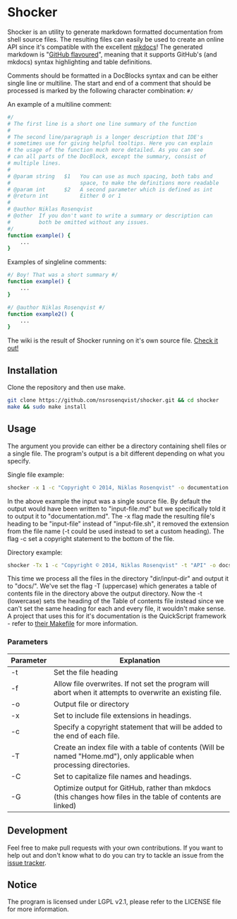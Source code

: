 Shocker
=======

Shocker is an utility to generate markdown formatted documentation from shell source files. The resulting files can easily be used to create an online API since it's compatible with the excellent [mkdocs](http://www.mkdocs.org/)! The generated markdown is "[GitHub flavoured](https://help.github.com/articles/github-flavored-markdown)", meaning that it supports GitHub's (and mkdocs) syntax highlighting and table definitions.

Comments should be formatted in a DocBlocks syntax and can be either single line or multiline. The start and end of a comment that should be processed is marked by the following character combination: `#/`

An example of a multiline comment:
```bash
#/
# The first line is a short one line summary of the function
#
# The second line/paragraph is a longer description that IDE's
# sometimes use for giving helpful tooltips. Here you can explain
# the usage of the function much more detailed. As you can see
# can all parts of the DocBlock, except the summary, consist of
# multiple lines.
#
# @param string   $1   You can use as much spacing, both tabs and
#                      space, to make the definitions more readable
# @param int      $2   A second parameter which is defined as int
# @return int          Either 0 or 1
#
# @author Niklas Rosenqvist
# @other  If you don't want to write a summary or description can
#         both be omitted without any issues.
#/
function example() {
    ...
}
```

Examples of singleline comments:
```bash
#/ Boy! That was a short summary #/
function example() {
    ...
}

#/ @author Niklas Rosenqvist #/
function example2() {
    ...
}
```

The wiki is the result of Shocker running on it's own source file. [Check it out!](https://github.com/nsrosenqvist/shocker/wiki)

## Installation

Clone the repository and then use make.

```bash
git clone https://github.com/nsrosenqvist/shocker.git && cd shocker
make && sudo make install
```

## Usage

The argument you provide can either be a directory containing shell files or a single file. The program's output is a bit different depending on what you specify.

Single file example:
```bash
shocker -x 1 -c "Copyright © 2014, Niklas Rosenqvist" -o documentation.md input-file.sh
```

In the above example the input was a single source file. By default the output would have been written to "input-file.md" but we specifically told it to output it to "documentation.md". The -x flag made the resulting file's heading to be "input-file" instead of "input-file.sh", it removed the extension from the file name (-t could be used instead to set a custom heading). The flag -c set a copyright statement to the bottom of the file.

Directory example:
```bash
shocker -Tx 1 -c "Copyright © 2014, Niklas Rosenqvist" -t "API" -o docs dir/input-dir
```

This time we process all the files in the directory "dir/input-dir" and output it to "docs/". We've set the flag -T (uppercase) which generates a table of contents file in the directory above the output directory. Now the -t (lowercase) sets the heading of the Table of contents file instead since we can't set the same heading for each and every file, it wouldn't make sense. A project that uses this for it's documentation is the QuickScript framework - refer to [their Makefile](https://github.com/nsrosenqvist/quickscript/blob/master/Makefile) for more information.

### Parameters

Parameter | Explanation
--------- | -----------
-t        | Set the file heading
-f        | Allow file overwrites. If not set the program will abort when it attempts to overwrite an existing file.
-o        | Output file or directory
-x        | Set to include file extensions in headings.
-c        | Specify a copyright statement that will be added to the end of each file.
-T        | Create an index file with a table of contents (Will be named "Home.md"), only applicable when processing directories.
-C        | Set to capitalize file names and headings.
-G        | Optimize output for GitHub, rather than mkdocs (this changes how files in the table of contents are linked)

## Development

Feel free to make pull requests with your own contributions. If you want to help out and don't know what to do you can try to tackle an issue from the [issue tracker](https://github.com/nsrosenqvist/shocker/issues).

## Notice

The program is licensed under LGPL v2.1, please refer to the LICENSE file for more information.
